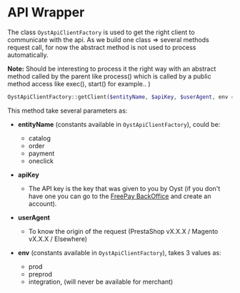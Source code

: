 API Wrapper
===========

The class `OystApiClientFactory` is used to get the right client to communicate with the api.
As we build one class => several methods request call, for now the abstract method is not used to process automatically.

**Note:** Should be interesting to process it the right way with an abstract method called by the parent like process()
which is called by a public method access like exec(), start() for example.. )
  
```php
OystApiClientFactory::getClient($entityName, $apiKey, $userAgent, env = 'prod');
```
  
This method take several parameters as:
  
* **entityName** (constants available in `OystApiClientFactory`), could be:
    * catalog
    * order
    * payment
    * oneclick
  
* **apiKey**
    * The API key is the key that was given to you by Oyst (if you don't have one you can go to the [FreePay BackOffice](https://admin.free-pay.com/signup) and create an account).
  
* **userAgent**
    * To know the origin of the request (PrestaShop vX.X.X / Magento vX.X.X / Elsewhere)
  
* **env** (constants available in `OystApiClientFactory`), takes 3 values as:
    * prod
    * preprod
    * integration, (will never be available for merchant)
